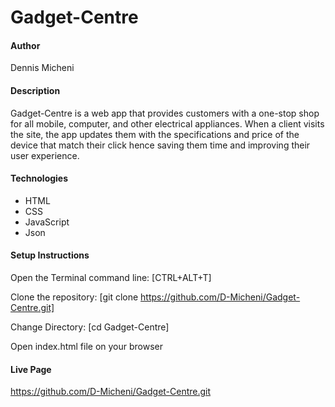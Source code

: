 # Gadget-Centre
#### Author
Dennis Micheni
#### Description
Gadget-Centre is a web app that provides customers with a one-stop shop for all mobile, computer, and other electrical appliances. When a client visits the site, the app  updates them with the specifications and price of the device that match their click hence saving them time and improving their user experience.
#### Technologies
* HTML
* CSS
* JavaScript
* Json
#### Setup Instructions
Open the Terminal command line: [CTRL+ALT+T]

Clone the repository: [git clone https://github.com/D-Micheni/Gadget-Centre.git]

Change Directory: [cd Gadget-Centre]

Open index.html file on your browser
#### Live Page
https://github.com/D-Micheni/Gadget-Centre.git





